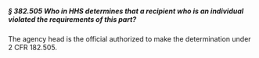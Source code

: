 ##### § 382.505 Who in HHS determines that a recipient who is an individual violated the requirements of this part? #####

The agency head is the official authorized to make the determination under 2 CFR 182.505.